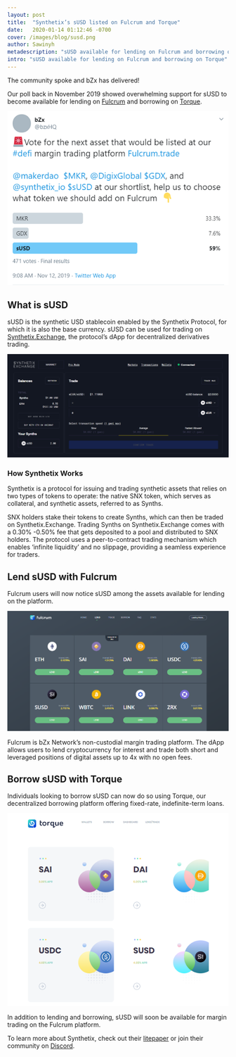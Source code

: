 ```yaml
---
layout: post
title:  "Synthetix’s sUSD listed on Fulcrum and Torque"
date:   2020-01-14 01:12:46 -0700
cover: /images/blog/susd.png
author: Sawinyh
metadescription: "sUSD available for lending on Fulcrum and borrowing on Torque"
intro: "sUSD available for lending on Fulcrum and borrowing on Torque"
---
```

The community spoke and bZx has delivered!

Our poll back in November 2019 showed overwhelming support for sUSD to become available for lending on [Fulcrum](https://fulcrum.trade/) and borrowing on [Torque](https://torque.loans/).

![](/images/blog/susd/image1.png)

## What is sUSD

sUSD is the synthetic USD stablecoin enabled by the Synthetix Protocol, for which it is also the base currency. sUSD can be used for trading on [Synthetix.Exchange](https://synthetix.exchange), the protocol’s dApp for decentralized derivatives trading.


![](/images/blog/susd/image3.png)

### How Synthetix Works

Synthetix is a protocol for issuing and trading synthetic assets that relies on two types of tokens to operate: the native SNX token, which serves as collateral, and synthetic assets, referred to as Synths.

SNX holders stake their tokens to create Synths, which can then be traded on Synthetix.Exchange. Trading Synths on Synthetix.Exchange comes with a 0.30% -0.50% fee that gets deposited to a pool and distributed to SNX holders. The protocol uses a peer-to-contract trading mechanism which enables ‘infinite liquidity’ and no slippage, providing a seamless experience for traders.


## Lend sUSD with Fulcrum

Fulcrum users will now notice sUSD among the assets available for lending on the platform.

![](/images/blog/susd/image4.png)

Fulcrum is bZx Network’s non-custodial margin trading platform. The dApp allows users to lend cryptocurrency for interest and trade both short and leveraged positions of digital assets up to 4x with no open fees.

## Borrow sUSD with Torque

Individuals looking to borrow sUSD can now do so using Torque, our decentralized borrowing platform offering fixed-rate, indefinite-term loans.

![](/images/blog/susd/image2.png)

In addition to lending and borrowing, sUSD will soon be available for margin trading on the Fulcrum platform.

To learn more about Synthetix, check out their [litepaper](https://www.synthetix.io/uploads/synthetix_litepaper.pdf) or join their community on [Discord](https://discordapp.com/invite/AEdUHzt).
